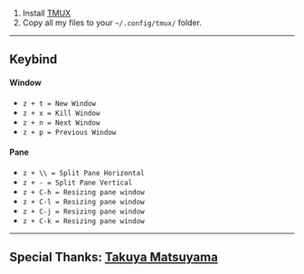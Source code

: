 1. Install [TMUX](https://github.com/tmux/tmux/wiki/Installing)
2. Copy all my files to your `~/.config/tmux/` folder.

***

## Keybind
#### Window
- `z + t = New Window`
- `z + x = Kill Window`
- `z + n = Next Window`
- `z + p = Previous Window`

#### Pane
- `z + \\ = Split Pane Horizontal`
- `z + - = Split Pane Vertical`
- `z + C-h = Resizing pane window`
- `z + C-l = Resizing pane window`
- `z + C-j = Resizing pane window`
- `z + C-k = Resizing pane window`

***

## Special Thanks: [Takuya Matsuyama](https://www.youtube.com/c/devaslife)
